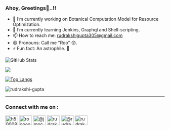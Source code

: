 ### Ahoy, Greetings👋..!!

- 🔭 I’m currently working on Botanical Computation Model for Resource Optimization.
- 🌱 I’m currently learning Jenkins, Graphql and Shell-scripting.
- 📫 How to reach me: rudrakshigupta305@gmail.com
- 😄 Pronouns: Call me "Roo" 😙.
- ⚡ Fun fact: An astrophile. 🌠

<!--
**rudrakshi-gupta/rudrakshi-gupta** is a ✨ _special_ ✨ repository because its `README.md` (this file) appears on your GitHub profile.

Here are some ideas to get you started:

- 🔭 I’m currently working on ...
- 🌱 I’m currently learning ...
- 👯 I’m looking to collaborate on ...
- 🤔 I’m looking for help with ...
- 💬 Ask me about ...
- 📫 How to reach me: ...
- 😄 Pronouns: ...
- ⚡ Fun fact: ...

onedark, gruvbox, dark, radical, dracula, cobalt, merko, tokyonight, highcontrast, synthwave, monokai, shades-of-purple, great-gatsby, darcula, bear, ayu-mirage, omni, slateorange
-->
<!-- <p>&nbsp;<img align="center" src="https://github-readme-stats.vercel.app/api?username=rudrakshi-gupta&show_icons=true&locale=en&theme=onedark&hide_border=false&count_private=true" alt="rudrakshi-gupta" /></p> -->
<!-- <p><img align="left" src="https://github-readme-stats.vercel.app/api/top-langs?username=rudrakshi-gupta&show_icons=true&locale=en&layout=compact&theme=gruvbox" alt="rudrakshi-gupta" /></p> -->
<!-- https://github-readme-stats-sigma-five.vercel.app/api/top-langs/?username=rudrakshi-gupta&layout=compact&theme=gruvbox -->
![GitHub Stats](https://github-readme-stats-git-masterrstaa-rickstaa.vercel.app/api?username=rudrakshi-gupta&show_icons=true&locale=en&theme=onedark&hide_border=false&count_private=true)</br>

![](https://github-readme-streak-stats.herokuapp.com/?user=rudrakshi-gupta&theme=radical&hide_border=false)

[![Top Langs](https://github-readme-stats-git-masterrstaa-rickstaa.vercel.app/api/top-langs?username=rudrakshi-gupta&show_icons=true&locale=en&layout=compact&theme=gruvbox)](https://github.com/anuraghazra/github-readme-stats)

<p align="left"> <img src="https://komarev.com/ghpvc/?username=rudrakshi-gupta&label=Profile%20views&color=0e75b6&style=flat" alt="rudrakshi-gupta" /></p>
<!-- ![visitors](https://visitor-badge.glitch.me/badge?page_id=page.id&left_color=green&right_color=red) -->
<hr>
<h3 align="left">Connect with me on : </h3>
<p align="left">
<a href="https://www.hackerrank.com/h500087336" target="blank"><img align="center" src="https://raw.githubusercontent.com/rahuldkjain/github-profile-readme-generator/master/src/images/icons/Social/hackerrank.svg" alt="h500087336" height="30" width="40" /></a>
<a href="https://www.leetcode.com/rooooooooo" target="blank"><img align="center" src="https://raw.githubusercontent.com/rahuldkjain/github-profile-readme-generator/master/src/images/icons/Social/leet-code.svg" alt="rooooooooo" height="30" width="40" /></a>
<a href="https://www.hackerearth.com/@jmocking918" target="blank"><img align="center" src="https://raw.githubusercontent.com/rahuldkjain/github-profile-readme-generator/master/src/images/icons/Social/hackerearth.svg" alt="@jmocking918" height="30" width="40" /></a>
<a href="https://auth.geeksforgeeks.org/user/rudrakshippwu" target="blank"><img align="center" src="https://raw.githubusercontent.com/rahuldkjain/github-profile-readme-generator/master/src/images/icons/Social/geeks-for-geeks.svg" alt="rudrakshippwu" height="30" width="40" /></a>
<!--<a href="https://unstop.com/u/rudrakshigup3616" target="blank"><img align="center" src="https://drive.google.com/file/d/12iAUDpb_FX2HAk3EG5hVyv2_eIhYM02z/view?usp=share_link" alt="rudrakshigup3616" height="30" width="40" /></a>-->
<a href="https://medium.com/@rudrakshigupta305" target="blank"><img align="center" src="https://raw.githubusercontent.com/rahuldkjain/github-profile-readme-generator/master/src/images/icons/Social/medium.svg" alt="@rudrakshigupta305" height="30" width="40" /></a>
<a href="https://www.linkedin.com/in/rudrakshi-gupta/" target="blank"><img align="center" src="https://raw.githubusercontent.com/rahuldkjain/github-profile-readme-generator/master/src/images/icons/Social/linked-in-alt.svg" alt="rudrakshi-gupta" height="30" width="40" /></a>
</p>
